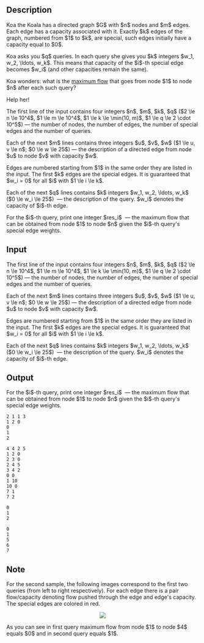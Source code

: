 ## Description

<div><p>Koa the Koala has a <span class="tex-font-style-bf">directed</span> graph $G$ with $n$ nodes and $m$ edges. Each edge has a capacity associated with it. Exactly $k$ edges of the graph, numbered from $1$ to $k$, are special, such edges initially have a capacity equal to $0$.</p><p>Koa asks you $q$ queries. In each query she gives you $k$ integers $w_1, w_2, \ldots, w_k$. This means that capacity of the $i$-th special edge becomes $w_i$ (and other capacities remain the same).</p><p>Koa wonders: what is the <a href="https://en.wikipedia.org/wiki/Maximum_flow_problem#Definition">maximum flow</a> that goes from node $1$ to node $n$ after each such query?</p><p>Help her!</p></div><div class="input-specification"><p>The first line of the input contains four integers $n$, $m$, $k$, $q$ ($2 \le n \le 10^4$, $1 \le m \le 10^4$, $1 \le k \le \min(10, m)$, $1 \le q \le 2 \cdot 10^5$)&nbsp;— the number of nodes, the number of edges, the number of special edges and the number of queries.</p><p>Each of the next $m$ lines contains three integers $u$, $v$, $w$ ($1 \le u, v \le n$; $0 \le w \le 25$)&nbsp;— the description of a directed edge from node $u$ to node $v$ with capacity $w$.</p><p>Edges are numbered starting from $1$ in the same order they are listed in the input. The first $k$ edges are the special edges. It is guaranteed that $w_i = 0$ for all $i$ with $1 \le i \le k$.</p><p>Each of the next $q$ lines contains $k$ integers $w_1, w_2, \ldots, w_k$ ($0 \le w_i \le 25$) &nbsp;— the description of the query. $w_i$ denotes the capacity of $i$-th edge.</p></div><div class="output-specification"><p>For the $i$-th query, print one integer $res_i$ &nbsp;— the maximum flow that can be obtained from node $1$ to node $n$ given the $i$-th query's special edge weights.</p></div>

## Input

<p>The first line of the input contains four integers $n$, $m$, $k$, $q$ ($2 \le n \le 10^4$, $1 \le m \le 10^4$, $1 \le k \le \min(10, m)$, $1 \le q \le 2 \cdot 10^5$)&nbsp;— the number of nodes, the number of edges, the number of special edges and the number of queries.</p><p>Each of the next $m$ lines contains three integers $u$, $v$, $w$ ($1 \le u, v \le n$; $0 \le w \le 25$)&nbsp;— the description of a directed edge from node $u$ to node $v$ with capacity $w$.</p><p>Edges are numbered starting from $1$ in the same order they are listed in the input. The first $k$ edges are the special edges. It is guaranteed that $w_i = 0$ for all $i$ with $1 \le i \le k$.</p><p>Each of the next $q$ lines contains $k$ integers $w_1, w_2, \ldots, w_k$ ($0 \le w_i \le 25$) &nbsp;— the description of the query. $w_i$ denotes the capacity of $i$-th edge.</p>

## Output

<p>For the $i$-th query, print one integer $res_i$ &nbsp;— the maximum flow that can be obtained from node $1$ to node $n$ given the $i$-th query's special edge weights.</p>





```input1
2 1 1 3
1 2 0
0
1
2
```




```input2
4 4 2 5
1 2 0
2 3 0
2 4 5
3 4 2
0 0
1 10
10 0
7 1
7 2
```




```output1
0
1
2
```




```output2
0
1
5
6
7
```



## Note

<p>For the second sample, the following images correspond to the first two queries (from left to right respectively). For each edge there is a pair <span class="tex-font-style-tt">flow/capacity</span> denoting flow pushed through the edge and edge's capacity. The special edges are colored in red.</p><center> <img class="tex-graphics" src="file://7rl6qqAK.png" style="max-width: 100.0%;max-height: 100.0%;"> </center><p>As you can see in first query maximum flow from node $1$ to node $4$ equals $0$ and in second query equals $1$.</p>
